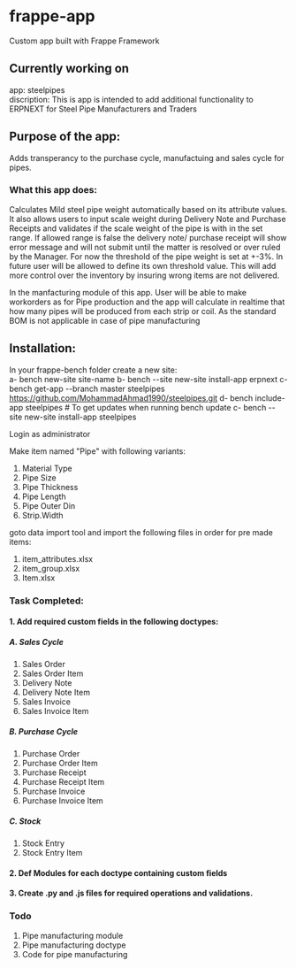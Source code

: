 # frappe-app
Custom app built with Frappe Framework

## Currently working on
app: steelpipes  
discription: This is app is intended to add additional functionality to ERPNEXT for Steel Pipe Manufacturers and Traders  

## Purpose of the app:
Adds transperancy to the purchase cycle, manufactuing and sales cycle for pipes.
### What this app does:
Calculates Mild steel pipe weight automatically based on its attribute values. It also allows users to input scale weight during Delivery Note and Purchase Receipts and validates if the scale weight of the pipe is with in the set range. If allowed range is false the delivery note/ purchase receipt will show error message and will not submit until the matter is resolved or over ruled by the Manager. For now the threshold of the pipe weight is set at +-3%. In future user will be allowed to define its own threshold value. This will add more control over the inventory by insuring wrong items are not delivered. 

In the manfacturing module of this app. User will be able to make workorders as for Pipe production and the app will calculate in realtime that how many pipes will be produced from each strip or coil. As the standard BOM is not applicable in case of pipe manufacturing 


## Installation:
In your frappe-bench folder create a new site:  
  a-  bench new-site site-name
  b-  bench --site new-site install-app erpnext
  c-  bench get-app --branch master steelpipes https://github.com/MohammadAhmad1990/steelpipes.git
  d-  bench include-app steelpipes # To get updates when running bench update
  c-  bench --site new-site install-app steelpipes

Login as administrator

Make item named "Pipe" with following variants:
1. Material Type
2. Pipe Size
3. Pipe Thickness
4. Pipe Length
5. Pipe Outer Din
6. Strip.Width 

goto data import tool and import the following files in order for pre made items:
1. item_attributes.xlsx
2. item_group.xlsx
3. Item.xlsx

### Task Completed:
#### 1. Add required custom fields in the following doctypes:
#####  A. Sales Cycle
  1. Sales Order
  2. Sales Order Item
  3. Delivery Note 
  4. Delivery Note Item
  5. Sales Invoice
  6. Sales Invoice Item

#####  B. Purchase Cycle
  1. Purchase Order 
  2. Purchase Order Item
  3. Purchase Receipt
  4. Purchase Receipt Item
  5. Purchase Invoice
  6. Purchase Invoice Item

#####  C. Stock
  1. Stock Entry 
  2. Stock Entry Item

#### 2. Def Modules for each doctype containing custom fields
#### 3. Create .py and .js files for required operations and validations.

### Todo
1. Pipe manufacturing module
2. Pipe manufacturing doctype
3. Code for pipe manufacturing 